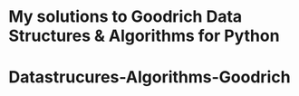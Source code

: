 # My solutions to Goodrich Data Structures & Algorithms for Python
# Datastrucures-Algorithms-Goodrich
